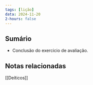 ```yaml
---
tags: [lição]
data: 2024-11-20
2-hours: false
---
```


## Sumário
- Conclusão do exercicio de avaliação.
## Notas relacionadas
[[Deíticos]]

